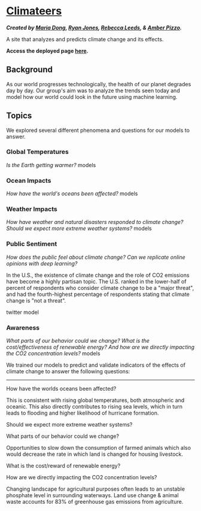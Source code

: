 # [Climateers](#)
**_Created by [Maria Dong](https://github.com/mariajdong), [Ryan Jones](https://github.com/Jonsey1696), [Rebecca Leeds](https://github.com/rmoesw01), & [Amber Pizzo](https://github.com/apizzo1)._**

A site that analyzes and predicts climate change and its effects.

**Access the deployed page [here](#).**

## Background
As our world progresses technologically, the health of our planet degrades day by day. Our group's aim was to analyze the trends seen today and model how our world could look in the future using machine learning.

## Topics
We explored several different phenomena and questions for our models to answer.

### Global Temperatures
_Is the Earth getting warmer?_
models

### Ocean Impacts
_How have the world's oceans been affected?_
models

### Weather Impacts
_How have weather and natural disasters responded to climate change? Should we expect more extreme weather systems?_
models

### Public Sentiment
_How does the public feel about climate change? Can we replicate online opinions with deep learning?_

In the U.S., the existence of climate change and the role of CO2 emissions have become a highly partisan topic. The U.S. ranked in the lower-half of percent of respondents who consider climate change to be a "major threat", and had the fourth-highest percentage of respondents stating that climate change is "not a threat".

twitter model

### Awareness
_What parts of our behavior could we change? What is the cost/effectiveness of renewable energy? And how are we directly impacting the CO2 concentration levels?_
models

We trained our models to predict and validate indicators of the effects of climate change to answer the following questions:

---


How have the worlds oceans been affected?

This is consistent with rising global temperatures, both atmospheric and oceanic. This also directly contributes to rising sea levels, which in turn leads to flooding and higher likelihood of hurricane formation.


Should we expect more extreme weather systems?

What parts of our behavior could we change?

Opportunities to slow down the consumption of farmed animals which also would decrease the rate in which land is changed for housing livestock.


What is the cost/reward of renewable energy?

How are we directly impacting the CO2 concentration levels?

Changing landscape for agricultural purposes often leads to an unstable phosphate level in surrounding waterways. Land use change & animal waste accounts for 83% of greenhouse gas emissions from agriculture.
